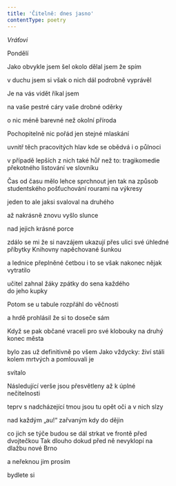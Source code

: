 ```yaml
---
title: 'Čitelně: dnes jasno'
contentType: poetry
---
```


<section>

_Vráťovi_

Pondělí

Jako obvykle jsem šel okolo dělal jsem že spím

v duchu jsem si však o nich dál podrobně vyprávěl

Je na vás vidět říkal jsem

na vaše pestré cáry vaše drobné oděrky

o nic méně barevné než okolní příroda

Pochopitelně nic pořád jen stejné mlaskání

uvnitř těch pracovitých hlav kde se obědvá i o půlnoci

v případě lepších z nich také hůř než to: tragikomedie  
překotného listování ve slovníku

Čas od času mělo lehce sprchnout jen tak na způsob  
studentského pošťuchování rourami na výkresy

jeden to ale jaksi svaloval na druhého

až nakrásně znovu vyšlo slunce

nad jejich krásné porce

zdálo se mi že si navzájem ukazují přes ulici své úhledné  
příbytky Knihovny napěchované šunkou

a lednice přeplněné četbou i to se však nakonec nějak  
vytratilo

učitel zahnal žáky zpátky do sena každého  
do jeho kupky

Potom se u tabule rozpřáhl do věčnosti

a hrdě prohlásil že si to doseče sám

Když se pak občané vraceli pro své klobouky na druhý  
konec města

bylo zas už definitivně po všem Jako vždycky: živí stáli  
kolem mrtvých a pomlouvali je

svítalo

Následující verše jsou přesvětleny až k úplné  
nečitelnosti

teprv s nadcházející tmou jsou tu opět oči a v nich slzy

nad každým „au!“ zařvaným kdy do dějin

co jich se týče budou se dál strkat ve frontě před  
dvojtečkou Tak dlouho dokud před ně nevyklopí na  
dlažbu nové Brno

a neřeknou jim prosím

bydlete si

</section>
